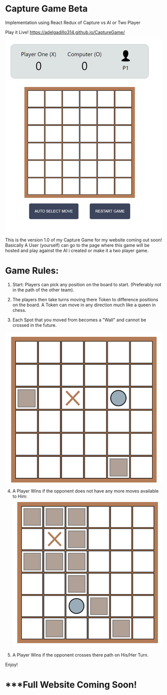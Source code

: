 # Capture Game Beta
Implementation using React Redux of Capture vs AI or Two Player

Play it Live!  https://adelgadillo314.github.io/CaptureGame/

![alt text](https://github.com/ADelgadillo314/CaptureGame/blob/master/public/FullGame.PNG)

This is the version 1.0 of my Capture Game for my website coming out soon! Basically A User (yourself) can go to the page where this game will be hosted and play against the AI i created or make it a two player game. 

# Game Rules: 
1. Start: Players can pick any position on the board to start. (Preferably not in the path of the other team).
2. The players then take turns moving there Token to difference positions on the board. A Token can move in any direction much like a queen in chess. 

3. Each Spot that you moved from becomes a "Wall" and cannot be crossed in the future. 

![alt text](https://github.com/ADelgadillo314/CaptureGame/blob/master/public/LossByCapture.PNG)

4. A Player Wins if the opponent does not have any more moves available to Him: 
![alt text](https://github.com/ADelgadillo314/CaptureGame/blob/master/public/NoMovesLeft.PNG)

5. A Player Wins if the opponent crosses there path on His/Her Turn. 


Enjoy! 
# ***Full Website Coming Soon! 


